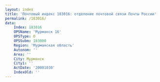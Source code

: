 ```yaml
---
layout: index
title: 'Почтовый индекс 183016: отделение почтовой связи Почты России'
permalink: /183016/
data:
    Index: 183016
    OPSName: 'Мурманск 16'
    OPSType: О
    OPSSubm: 183000
    Region: 'Мурманская область'
    Autonom: ''
    Area: ''
    City: Мурманск
    City1: ''
    ActDate: '20001030'
    IndexOld: ''
---
```

